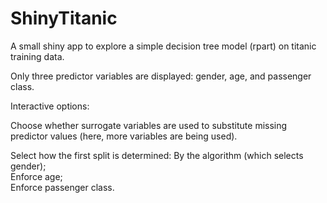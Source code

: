 # ShinyTitanic
A small shiny app to explore a simple decision tree model (rpart) on titanic training data.

Only three predictor variables are displayed: gender, age, and passenger class.

Interactive options:

Choose whether surrogate variables are used to substitute missing predictor values (here, more variables are being used).

Select how the first split is determined:
  By the algorithm (which selects gender);  
  Enforce age;  
  Enforce passenger class.
